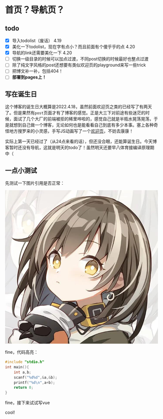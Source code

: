 # 首页？导航页？

<Navigator/>

## todo

- [x] 导入todolist（废话） 4.19
- [x] 美化一下todolist，现在字有点小？而且前面有个傻乎乎的点 4.20
- [x] 导航的link还需要美化一下 4.20
- [ ] 切换一级目录的时候可以加点过渡，不同post切换的时候最好也整点过渡
- [ ] 除了纯文字风格的post还想要有类似欢迎页的playground来写一些trick
- [ ] 把博文补一补，包括404！
- [ ] **部署到pages上！**

## 写在诞生日

这个博客的诞生日大概算是2022.4.18，虽然前面欢迎页之类的已经写了有两天了。但是果然有`post`页面才有了博客的感觉。正是大三下对前途有些迷茫的时候，面试了几个大厂的前端被拒的稀里哗啦的，感觉自己就是半瓶水晃荡晃荡，于是就想到自己做一个博客，无论如何也是能看看自己到底有多少本事。塞上各种奇怪地方搜罗来的小灵感，手写JS动画写了一个[欢迎页](/)，不妨去康康！

实际上第一天已经过了（从24点来看的话），但还没合眼，还能算诞生日。今天博客暂时还没有导航，这就是明天的todo了！虽然明天还要早八体育接编译原理期中（

## 一点小测试

先测试一下图片引用是否正常：

![](../assets/avatar.jpg)

fine，代码高亮：

```c
#include "stdio.h"
int main(){
    int a,b;
    scanf("%d%d",&a,&b);
    printf("%d\n",a+b);
    return 0;
}
```

fine，接下来试试写vue

<Counter/>
<script setup>
import Counter from '../components/Counter.vue'
import Navigator from '../components/Navigator.vue'
</script>

cool!

